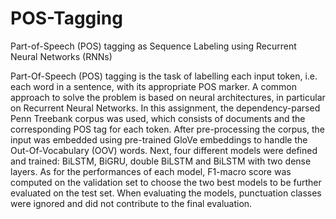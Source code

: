 # POS-Tagging

Part-of-Speech (POS) tagging as Sequence Labeling using Recurrent Neural Networks (RNNs)

Part-Of-Speech (POS) tagging is the task of labellingeach input token, i.e. each word in a sentence,with its appropriate POS marker. A commonapproach to solve the problem is based on neuralarchitectures, in particular on Recurrent Neural Networks.In this assignment, the dependency-parsedPenn Treebank corpus was used, which consistsof documents and the corresponding POS tag foreach token. After pre-processing the corpus, theinput was embedded using pre-trained GloVe embeddingsto handle the Out-Of-Vocabulary (OOV)words. Next, four different models were definedand trained: BiLSTM, BiGRU, double BiLSTMand BiLSTM with two dense layers. As for theperformances of each model, F1-macro score wascomputed on the validation set to choose the twobest models to be further evaluated on the test set.When evaluating the models, punctuation classeswere ignored and did not contribute to the finalevaluation.
